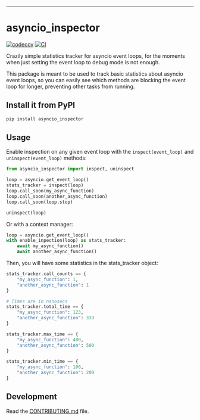 ---
# asyncio_inspector

[![codecov](https://codecov.io/gh/pappacena/asyncio-inspector/branch/main/graph/badge.svg?token=asyncio-inspector_token_here)](https://codecov.io/gh/pappacena/asyncio-inspector)
[![CI](https://github.com/pappacena/asyncio-inspector/actions/workflows/main.yml/badge.svg)](https://github.com/pappacena/asyncio-inspector/actions/workflows/main.yml)

Crazily simple statistics tracker for asyncio event loops, for the moments when just setting the event loop to debug mode is not enough.

This package is meant to be used to track basic statistics about asyncio event loops, so you can easily see which methods are blocking the event loop for longer, preventing other tasks from running.

## Install it from PyPI

```bash
pip install asyncio_inspector
```

## Usage

Enable inspection on any given event loop with the `inspect(event_loop)` and `uninspect(event_loop)` methods:


```py
from asyncio_inspector import inspect, uninspect

loop = asyncio.get_event_loop()
stats_tracker = inspect(loop)
loop.call_soon(my_async_function)
loop.call_soon(another_async_function)
loop.call_soon(loop.stop)

uninspect(loop)
```

Or with a context manager:

```py
loop = asyncio.get_event_loop()
with enable_inpection(loop) as stats_tracker:
    await my_async_function()
    await another_async_function()
```

Then, you will have some statistics in the stats_tracker object:

```py
stats_tracker.call_counts == {
    "my_async_function": 1,
    "another_async_function": 1
}

# Times are in nanosecs
stats_tracker.total_time == {
    "my_async_function": 123,
    "another_async_function": 333
}

stats_tracker.max_time == {
    "my_async_function": 400,
    "another_async_function": 500
}

stats_tracker.min_time == {
    "my_async_function": 100,
    "another_async_function": 200
}
```

## Development

Read the [CONTRIBUTING.md](CONTRIBUTING.md) file.
